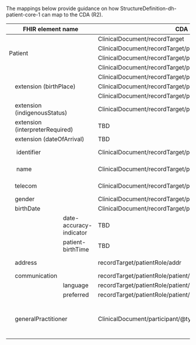 The mappings below provide guidance on how StructureDefinition-dh-patient-core-1 can map to the CDA (R2).

 <table class="grid" width="100%">
            <thead>
                <tr>
                    <th colspan="3">FHIR element name</th>
                    <th>CDA schema element</th>
                    <th>CDA mapping comment</th>
                </tr>
            </thead>
            <tbody>
                <tr>
                    <td rowspan="4" colspan="3">Patient</td>
                    <td>ClinicalDocument/recordTarget</td>
                    <td></td>
                </tr>
                <tr>
                    <td>ClinicalDocument/recordTarget/patientRole</td>
                    <td></td>
                </tr>
                <tr>
                    <td>ClinicalDocument/recordTarget/patientRole/id</td>
                    <td></td>
                </tr>
                <tr>
                    <td>ClinicalDocument/recordTarget/patientRole/patient</td>
                    <td></td>
                </tr>
                <tr>
                    <td rowspan="3"></td>
                    <td rowspan="3" colspan="2">extension (birthPlace)</td>
                    <td>ClinicalDocument/recordTarget/patient/birthplace</td>
                    <td></td>
                </tr>
                <tr>
                    <td>ClinicalDocument/recordTarget/patient/birthplace/place</td>
                    <td></td>
                </tr>
                <tr>
                    <td>ClinicalDocument/recordTarget/patient/birthplace/address</td>
                    <td></td>
                </tr>
                <tr>
                    <td></td>
                    <td colspan="2">extension (indigenousStatus)</td>
                    <td>ClinicalDocument/recordTarget/patientRole/patient/ethnicGroupCode</td>
                    <td></td>
                </tr>
                <tr>
                    <td></td>
                    <td colspan="2">extension (interpreterRequired)</td>
                    <td>TBD</td>
                    <td>TBD</td>
                </tr>
                <tr>
                    <td></td>
                    <td colspan="2">extension (dateOfArrival)</td>
                    <td>TBD</td>
                    <td></td>
                </tr>
                <tr>
                    <td></td>
                    <td colspan="2"> identifier</td>
                    <td>ClinicalDocument/recordTarget/patientRole/patient/ext:asEntityIdentifier</td>
                    <td>TBD - link to data type mappings</td>
                </tr>
                <tr>
                    <td></td>
                    <td colspan="2"> name</td>
                    <td>ClinicalDocument/recordTarget/patientRole/patient/name</td>
                    <td>TBD - link to data type mappings</td>
                </tr>
                <tr>
                    <td></td>
                    <td colspan="2">telecom</td>
                    <td>ClinicalDocument/recordTarget/patientRole/telecom</td>
                    <td>TBD - link to data type mappings</td>
                </tr>
                <tr>
                    <td></td>
                    <td colspan="2">gender</td>
                    <td>ClinicalDocument/recordTarget/patientRole/patient/administrativeGenderCode</td>
                    <td></td>
                </tr>
                <tr>
                    <td></td>
                    <td colspan="2">birthDate</td>
                    <td>ClinicalDocument/recordTarget/patientRole/patient/birthTime</td>
                    <td></td>
                </tr>
                <tr>
                    <td></td>
                    <td></td>
                    <td>date-accuracy-indicator</td>
                    <td>TBD</td>
                    <td></td>
                </tr>
                <tr>
                    <td></td>
                    <td></td>
                    <td>patient-birthTime</td>
                    <td>TBD</td>
                    <td></td>
                </tr>
                <tr>
                    <td></td>
                    <td colspan="2">address</td>
                    <td>recordTarget/patientRole/addr</td>
                    <td>TBD - link to data type mappings</td>
                </tr>
                <tr>
                    <td></td>
                    <td>communication</td>
                    <td></td>
                    <td>recordTarget/patientRole/patient/languageCommunication</td>
                    <td></td>
                </tr>
                <tr>
                    <td></td>
                    <td></td>
                    <td>language</td>
                    <td>recordTarget/patientRole/patient/languageCommunication/languageCode</td>
                    <td></td>
                </tr>
                <tr>
                    <td></td>
                    <td></td>
                    <td>preferred</td>
                    <td>recordTarget/patientRole/patient/languageCommunication/preferenceInd</td>
                    <td></td>
                </tr>
                <tr>
                    <td></td>
                    <td colspan="2">generalPractitioner</td>
                    <td>ClinicalDocument/participant/@typeCode="PART"</td>
                    <td>Link to participant(generalPractitioner Organization) and
                        participant(generalPractitioner Organization)</td>
                </tr>
            </tbody>
        </table>
